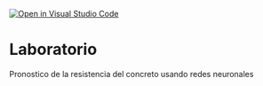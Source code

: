 [![Open in Visual Studio Code](https://classroom.github.com/assets/open-in-vscode-718a45dd9cf7e7f842a935f5ebbe5719a5e09af4491e668f4dbf3b35d5cca122.svg)](https://classroom.github.com/online_ide?assignment_repo_id=13039442&assignment_repo_type=AssignmentRepo)
# Laboratorio
Pronostico de la resistencia del concreto usando redes neuronales

